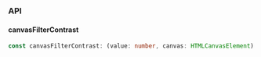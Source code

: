 

### API

#### canvasFilterContrast

```ts
const canvasFilterContrast: (value: number, canvas: HTMLCanvasElement) => HTMLCanvasElement;
```

